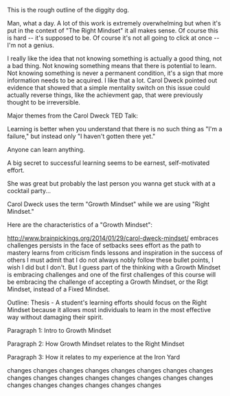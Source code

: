 This is the rough outline of the diggity dog.

Man, what a day. A lot of this work is extremely overwhelming but when it's put in the context of "The Right Mindset" it all makes sense. Of course this is hard -- it's supposed to be. Of course it's not all going to click at once -- I'm not a genius.

I really like the idea that not knowing something is actually a good thing, not a bad thing. Not knowing something means that there is potential to learn. Not knowing something is never a permanent condition, it's a sign that more information needs to be acquired. I like that a lot. Carol Dweck pointed out evidence that showed that a simple mentality switch on this issue could actually reverse things, like the achievment gap, that were previously thought to be irreversible.

Major themes from the Carol Dweck TED Talk:

Learning is better when you understand that there is no such thing as "I'm a failure," but instead only "I haven't gotten there yet."

Anyone can learn anything.

A big secret to successful learning seems to be earnest, self-motivated effort.

She was great but probably the last person you wanna get stuck with at a cocktail party...

Carol Dweck uses the term "Growth Mindset" while we are using "Right Mindset."

Here are the characteristics of a "Growth Mindset":

http://www.brainpickings.org/2014/01/29/carol-dweck-mindset/
embraces challenges
persists in the face of setbacks
sees effort as the path to mastery
learns from criticism
finds lessons and inspiration in the success of others
I must admit that I do not always nobly follow these bullet points, I wish I did but I don't. But I guess part of the thinking with a Growth Mindset is embracing challenges and one of the first challenges of this course will be embracing the challenge of accepting a Growth Mindset, or the Rigt Mindset, instead of a Fixed Mindset.

Outline:
Thesis - A student's learning efforts should focus on the Right Mindset because it allows most individuals to learn in the most effective way without damaging their spirit. 

Paragraph 1: Intro to Growth Mindset

Paragraph 2: How Growth Mindset relates to the Right Mindset

Paragraph 3: How it relates to my experience at the Iron Yard

changes changes changes changes changes changes
changes changes changes changes changes changes 
 changes changes changes changes changes
 changes changes changes changes changes 
